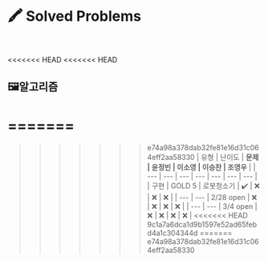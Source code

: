# 🖍️ Solved Problems

<br>

<<<<<<< HEAD
<<<<<<< HEAD
## 🖼️알고리즘

=======
=======
>>>>>>> e74a98a378dab32fe81e16d31c064eff2aa58330
| 유형 | 난이도 | <b>문제 | 윤정빈 | 이소영 | 이승찬 | 조영우</b> |
| --- | --- | --- | --- | --- | --- | --- |
| 구현 | GOLD 5 | 로봇청소기 | ✔️ | ❌ | ❌ | ❌ |
| --- | --- | 2/28 open | ❌ | ❌ | ❌ | ❌ |
| --- | --- | 3/4 open | ❌ | ❌ | ❌ | ❌ |
<<<<<<< HEAD
>>>>>>> 9c1a7a6dca1d9b1597e52ad65febd4a1c304344d
=======
>>>>>>> e74a98a378dab32fe81e16d31c064eff2aa58330
